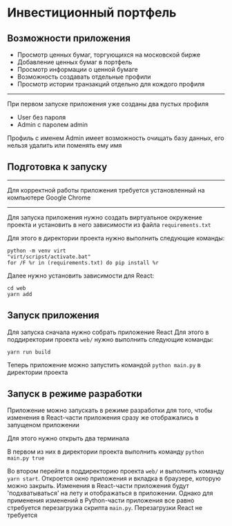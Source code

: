 # Инвестиционный портфель
## Возможности приложения
* Просмотр ценных бумаг, торгующихся на московской бирже
* Добавление ценных бумаг в портфель
* Просмотр информации о ценной бумаге
* Возможность создавать отдельные профили
* Просмотр истории транзакций отдельно для кождого профиля
***
При первом запуске приложения уже созданы два пустых профиля
* User без пароля
* Admin с паролем admin

Профиль с именем Admin имеет возможность очищать базу данных, его нельзя удалить или поменять ему имя
## Подготовка к запуску
***
Для корректной работы приложения требуется установленный на компьютере Google Chrome
***
Для запуска приложения нужно создать виртуальное окружение проекта и установить в него зависимости из файла `requirements.txt`

Для этого в директории проекта нужно выполнить следующие команды:
```
python -m venv virt
"virt/scripst/activate.bat"
for /F %r in (requirements.txt) do pip install %r
```
Далее нужно установить зависимости для React:
```
cd web
yarn add
```
## Запуск приложения
Для запуска сначала нужно собрать приложение React
Для этого в поддиректории проекта `web/` нужно выполнить следующие команды:
```
yarn run build
```
Теперь приложение можно запустить командой `python main.py` в директории проекта
## Запуск в режиме разработки
Приложение можно запускать в режиме разработки для того, чтобы изменения в React-части приложения сразу же отображались в запущеном приложении

Для этого нужно открыть два терминала

В первом из них в директории проекта выполнить команду 
`python main.py true`

Во втором перейти в поддиректорию проекта `web/` и выполнить команду `yarn start`.
Откроется окно приложения и вкладка в браузере, которую можно закрыть.
Изменения в React-части приложения будут 'подхватываться' на лету и отображаться в приложении.
Однако для применения изменений в Python-части приложения все равно стребуется перезагрузка скрипта `main.py`.
Перезагрузки React не требуется
